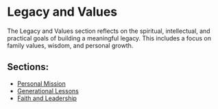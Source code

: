 # Legacy and Values

The Legacy and Values section reflects on the spiritual, intellectual, and practical goals of building a meaningful legacy. This includes a focus on family values, wisdom, and personal growth.

## Sections:
- [Personal Mission](legacy-and-values/personal-mission.md)
- [Generational Lessons](legacy-and-values/generational-lessons.md)
- [Faith and Leadership](legacy-and-values/faith-and-leadership.md)
